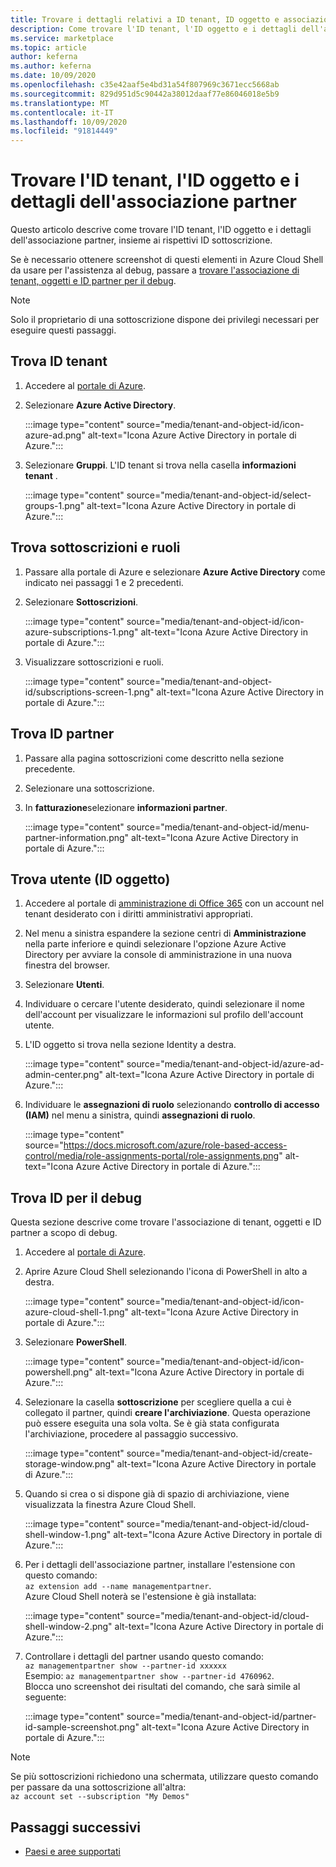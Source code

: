 ```yaml
---
title: Trovare i dettagli relativi a ID tenant, ID oggetto e associazione partner in Azure Marketplace
description: Come trovare l'ID tenant, l'ID oggetto e i dettagli dell'associazione partner di un ID sottoscrizione in Azure Marketplace.
ms.service: marketplace
ms.topic: article
author: keferna
ms.author: keferna
ms.date: 10/09/2020
ms.openlocfilehash: c35e42aaf5e4bd31a54f807969c3671ecc5668ab
ms.sourcegitcommit: 829d951d5c90442a38012daaf77e86046018e5b9
ms.translationtype: MT
ms.contentlocale: it-IT
ms.lasthandoff: 10/09/2020
ms.locfileid: "91814449"
---
```

# <a name="find-tenant-id-object-id-and-partner-association-details"></a>Trovare l'ID tenant, l'ID oggetto e i dettagli dell'associazione partner

Questo articolo descrive come trovare l'ID tenant, l'ID oggetto e i dettagli dell'associazione partner, insieme ai rispettivi ID sottoscrizione.

Se è necessario ottenere screenshot di questi elementi in Azure Cloud Shell da usare per l'assistenza al debug, passare a [trovare l'associazione di tenant, oggetti e ID partner per il debug](#find-ids-for-debugging).

>[!Note]
> Solo il proprietario di una sottoscrizione dispone dei privilegi necessari per eseguire questi passaggi.

## <a name="find-tenant-id"></a>Trova ID tenant

1. Accedere al [portale di Azure](https://ms.portal.azure.com/).
2. Selezionare **Azure Active Directory**.

    :::image type="content" source="media/tenant-and-object-id/icon-azure-ad.png" alt-text="Icona Azure Active Directory in portale di Azure.":::

3. Selezionare **Gruppi**. L'ID tenant si trova nella casella **informazioni tenant** .

    :::image type="content" source="media/tenant-and-object-id/select-groups-1.png" alt-text="Icona Azure Active Directory in portale di Azure.":::

## <a name="find-subscriptions-and-roles"></a>Trova sottoscrizioni e ruoli

1. Passare alla portale di Azure e selezionare **Azure Active Directory** come indicato nei passaggi 1 e 2 precedenti.
2. Selezionare **Sottoscrizioni**.

    :::image type="content" source="media/tenant-and-object-id/icon-azure-subscriptions-1.png" alt-text="Icona Azure Active Directory in portale di Azure.":::

3. Visualizzare sottoscrizioni e ruoli.

    :::image type="content" source="media/tenant-and-object-id/subscriptions-screen-1.png" alt-text="Icona Azure Active Directory in portale di Azure.":::

## <a name="find-partner-id"></a>Trova ID partner

1. Passare alla pagina sottoscrizioni come descritto nella sezione precedente.
2. Selezionare una sottoscrizione.
3. In **fatturazione**selezionare **informazioni partner**.

    :::image type="content" source="media/tenant-and-object-id/menu-partner-information.png" alt-text="Icona Azure Active Directory in portale di Azure.":::

## <a name="find-user-object-id"></a>Trova utente (ID oggetto)

1. Accedere al portale di [amministrazione di Office 365](https://portal.office.com/adminportal/home) con un account nel tenant desiderato con i diritti amministrativi appropriati.
2. Nel menu a sinistra espandere la sezione centri di **Amministrazione** nella parte inferiore e quindi selezionare l'opzione Azure Active Directory per avviare la console di amministrazione in una nuova finestra del browser.
3. Selezionare **Utenti**.
4. Individuare o cercare l'utente desiderato, quindi selezionare il nome dell'account per visualizzare le informazioni sul profilo dell'account utente.
5. L'ID oggetto si trova nella sezione Identity a destra.

    :::image type="content" source="media/tenant-and-object-id/azure-ad-admin-center.png" alt-text="Icona Azure Active Directory in portale di Azure.":::

6. Individuare le **assegnazioni di ruolo** selezionando **controllo di accesso (IAM)** nel menu a sinistra, quindi **assegnazioni di ruolo**.

    :::image type="content" source="https://docs.microsoft.com/azure/role-based-access-control/media/role-assignments-portal/role-assignments.png" alt-text="Icona Azure Active Directory in portale di Azure.":::

## <a name="find-ids-for-debugging"></a>Trova ID per il debug

Questa sezione descrive come trovare l'associazione di tenant, oggetti e ID partner a scopo di debug.

1. Accedere al [portale di Azure](https://ms.portal.azure.com/).
2. Aprire Azure Cloud Shell selezionando l'icona di PowerShell in alto a destra.

    :::image type="content" source="media/tenant-and-object-id/icon-azure-cloud-shell-1.png" alt-text="Icona Azure Active Directory in portale di Azure.":::

3. Selezionare **PowerShell**.

    :::image type="content" source="media/tenant-and-object-id/icon-powershell.png" alt-text="Icona Azure Active Directory in portale di Azure.":::

4. Selezionare la casella **sottoscrizione** per scegliere quella a cui è collegato il partner, quindi **creare l'archiviazione**. Questa operazione può essere eseguita una sola volta. Se è già stata configurata l'archiviazione, procedere al passaggio successivo.

    :::image type="content" source="media/tenant-and-object-id/create-storage-window.png" alt-text="Icona Azure Active Directory in portale di Azure.":::

5. Quando si crea o si dispone già di spazio di archiviazione, viene visualizzata la finestra Azure Cloud Shell.

    :::image type="content" source="media/tenant-and-object-id/cloud-shell-window-1.png" alt-text="Icona Azure Active Directory in portale di Azure.":::

6. Per i dettagli dell'associazione partner, installare l'estensione con questo comando:<br>`az extension add --name managementpartner`.<br>Azure Cloud Shell noterà se l'estensione è già installata:

    :::image type="content" source="media/tenant-and-object-id/cloud-shell-window-2.png" alt-text="Icona Azure Active Directory in portale di Azure.":::

7. Controllare i dettagli del partner usando questo comando:<br>`az managementpartner show --partner-id xxxxxx`<br>Esempio: `az managementpartner show --partner-id 4760962`.<br>Blocca uno screenshot dei risultati del comando, che sarà simile al seguente:

    :::image type="content" source="media/tenant-and-object-id/partner-id-sample-screenshot.png" alt-text="Icona Azure Active Directory in portale di Azure.":::

>[!NOTE]
>Se più sottoscrizioni richiedono una schermata, utilizzare questo comando per passare da una sottoscrizione all'altra:<br>`az account set --subscription "My Demos"`

## <a name="next-steps"></a>Passaggi successivi

- [Paesi e aree supportati](sell-from-countries.md)